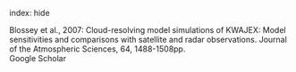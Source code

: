 index: hide

<div class="Citation">

  <div class="Citation-body">
    <div class="Citation-text">Blossey et al., 2007: Cloud-resolving model simulations of KWAJEX: Model sensitivities and comparisons with satellite and radar observations. <span class="Article-journal">Journal of the Atmospheric Sciences, </span><span class="Article-volume">64, </span>1488-1508pp.</div>
    <div class="Citation-links">
      <div class="CitationLink" data-href="https://scholar.google.com/scholar?q=Cloud-resolving+model+simulations+of+KWAJEX%3A+Model+sensitivities+and+comparisons+with+satellite+and+radar+observations">
        <div class="CitationLink-icon CitationLink-Scholar"></div>
        <div class="CitationLink-text">Google Scholar</div>
      </div>
    </div>
  </div>
</div>


<div class="Citation-copy">

</div>